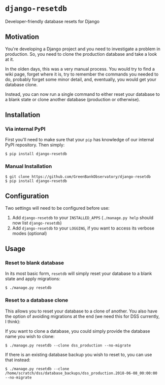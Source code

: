 # `django-resetdb`

Developer-friendly database resets for Django

## Motivation

You're developing a Django project and you need to investigate a problem in production. So, you need to clone the production database and take a look at it.

In the olden days, this was a very manual process. You would try to find a wiki page, forget where it is, try to remember the commands you needed to do, probably forget some minor detail, and, eventually, you would get your database clone.

Instead, you can now run a single command to either reset your database to a blank state or clone another database (production or otherwise).

## Installation

### Via internal PyPI

First you'll need to make sure that your `pip` has knowledge of our internal PyPI repository. Then simply:

    $ pip install django-resetdb

### Manual Installation

    $ git clone https://github.com/GreenBankObservatory/django-resetdb
    $ pip install django-resetdb

## Configuration

Two settings will need to be configured before use:

1. Add `django-resetdb` to your `INSTALLED_APPS` (`./manage.py help` should now list `django-resetdb`)
2. Add `django-resetdb` to your `LOGGING`, if you want to access its verbose modes (optional)

## Usage

### Reset to blank database

In its most basic form, `resetdb` will simply reset your database to a blank state and apply migrations:

    $ ./manage.py resetdb

### Reset to a database clone

This allows you to reset your database to a clone of another. You also have the option of avoiding migrations at the end (we need this for DSS currently, I think):

If you want to clone a database, you could simply provide the database name you wish to clone:

    $ ./manage.py resetdb --clone dss_production --no-migrate

If there is an existing database backup you wish to reset to, you can use that instead:
    
    $ ./manage.py resetdb --clone /home/scratch/dss/database_backups/dss_production.2018-06-08_00:00:00 --no-migrate
